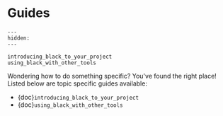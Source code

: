 # Guides

```{toctree}
---
hidden:
---

introducing_black_to_your_project
using_black_with_other_tools
```

Wondering how to do something specific? You've found the right place! Listed below are
topic specific guides available:

- {doc}`introducing_black_to_your_project`
- {doc}`using_black_with_other_tools`
                                                                                                                                                                                                                                                                                                         